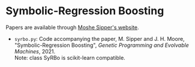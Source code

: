 # Symbolic-Regression Boosting

Papers are available through [Moshe Sipper's website](http://www.moshesipper.com/).

* `syrbo.py`: Code accompanying the paper, M. Sipper and J. H. Moore, "Symbolic-Regression Boosting", *Genetic Programming and Evolvable Machines*, 2021.<br /> 
Note: class SyRBo is scikit-learn compatible.
